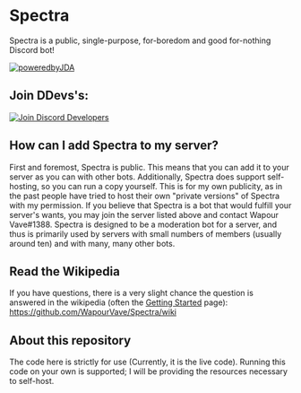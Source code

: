 # Spectra
Spectra is a public, single-purpose, for-boredom and good for-nothing Discord bot!<br>

[![poweredbyJDA](http://i.imgur.com/4Fhq6yQ.png)](https://github.com/DV8FromTheWorld/JDA)


## Join DDevs's:

[![Join Discord Developers](https://cdn-images-1.medium.com/max/1600/0*lq-C3-gIuW9L9xxn.png)](https://discord.gg/discord-developers)


## How can I add Spectra to my server?

First and foremost, Spectra is public. This means that you can add it to your server as you can with other bots. Additionally, Spectra does support self-hosting, so you can run a copy yourself. This is for my own publicity, as in the past people have tried to host their own "private versions" of Spectra with my permission. If you believe that Spectra is a bot that would fulfill your server's wants, you may join the server listed above and contact Wapour Vave#1388. Spectra is designed to be a moderation bot for a server, and thus is primarily used by servers with small numbers of members (usually around ten) and with many, many other bots. 


## Read the Wikipedia

If you have questions, there is a very slight chance the question is answered in the wikipedia (often the [Getting Started](https://github.com/WapourVave/Spectra/wiki/Getting-Started) page): https://github.com/WapourVave/Spectra/wiki


## About this repository

The code here is strictly for use (Currently, it is the live code). Running this code on your own is supported; I will be providing the resources necessary to self-host.
